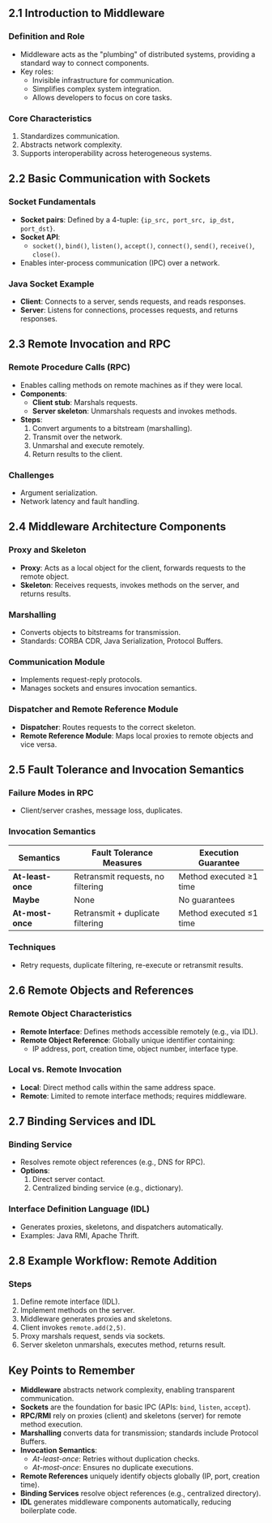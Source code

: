 ## 2.1 Introduction to Middleware

### Definition and Role

- Middleware acts as the "plumbing" of distributed systems, providing a standard way to connect components.
- Key roles:
  - Invisible infrastructure for communication.
  - Simplifies complex system integration.
  - Allows developers to focus on core tasks.

### Core Characteristics

1. Standardizes communication.
2. Abstracts network complexity.
3. Supports interoperability across heterogeneous systems.

## 2.2 Basic Communication with Sockets

### Socket Fundamentals

- **Socket pairs**: Defined by a 4-tuple: `{ip_src, port_src, ip_dst, port_dst}`.
- **Socket API**:
  - `socket()`, `bind()`, `listen()`, `accept()`, `connect()`, `send()`, `receive()`, `close()`.
- Enables inter-process communication (IPC) over a network.

### Java Socket Example

- **Client**: Connects to a server, sends requests, and reads responses.
- **Server**: Listens for connections, processes requests, and returns responses.

## 2.3 Remote Invocation and RPC

### Remote Procedure Calls (RPC)

- Enables calling methods on remote machines as if they were local.
- **Components**:
  - **Client stub**: Marshals requests.
  - **Server skeleton**: Unmarshals requests and invokes methods.
- **Steps**:
  1. Convert arguments to a bitstream (marshalling).
  2. Transmit over the network.
  3. Unmarshal and execute remotely.
  4. Return results to the client.

### Challenges

- Argument serialization.
- Network latency and fault handling.

## 2.4 Middleware Architecture Components

### Proxy and Skeleton

- **Proxy**: Acts as a local object for the client, forwards requests to the remote object.
- **Skeleton**: Receives requests, invokes methods on the server, and returns results.

### Marshalling

- Converts objects to bitstreams for transmission.
- Standards: CORBA CDR, Java Serialization, Protocol Buffers.

### Communication Module

- Implements request-reply protocols.
- Manages sockets and ensures invocation semantics.

### Dispatcher and Remote Reference Module

- **Dispatcher**: Routes requests to the correct skeleton.
- **Remote Reference Module**: Maps local proxies to remote objects and vice versa.

## 2.5 Fault Tolerance and Invocation Semantics

### Failure Modes in RPC

- Client/server crashes, message loss, duplicates.

### Invocation Semantics

| Semantics         | Fault Tolerance Measures          | Execution Guarantee     |
| ----------------- | --------------------------------- | ----------------------- |
| **At-least-once** | Retransmit requests, no filtering | Method executed ≥1 time |
| **Maybe**         | None                              | No guarantees           |
| **At-most-once**  | Retransmit + duplicate filtering  | Method executed ≤1 time |

### Techniques

- Retry requests, duplicate filtering, re-execute or retransmit results.

## 2.6 Remote Objects and References

### Remote Object Characteristics

- **Remote Interface**: Defines methods accessible remotely (e.g., via IDL).
- **Remote Object Reference**: Globally unique identifier containing:
  - IP address, port, creation time, object number, interface type.

### Local vs. Remote Invocation

- **Local**: Direct method calls within the same address space.
- **Remote**: Limited to remote interface methods; requires middleware.

## 2.7 Binding Services and IDL

### Binding Service

- Resolves remote object references (e.g., DNS for RPC).
- **Options**:
  1. Direct server contact.
  2. Centralized binding service (e.g., dictionary).

### Interface Definition Language (IDL)

- Generates proxies, skeletons, and dispatchers automatically.
- Examples: Java RMI, Apache Thrift.

## 2.8 Example Workflow: Remote Addition

### Steps

1. Define remote interface (IDL).
2. Implement methods on the server.
3. Middleware generates proxies and skeletons.
4. Client invokes `remote.add(2,5)`.
5. Proxy marshals request, sends via sockets.
6. Server skeleton unmarshals, executes method, returns result.

## Key Points to Remember

- **Middleware** abstracts network complexity, enabling transparent communication.
- **Sockets** are the foundation for basic IPC (APIs: `bind`, `listen`, `accept`).
- **RPC/RMI** rely on proxies (client) and skeletons (server) for remote method execution.
- **Marshalling** converts data for transmission; standards include Protocol Buffers.
- **Invocation Semantics**:
  - _At-least-once_: Retries without duplication checks.
  - _At-most-once_: Ensures no duplicate executions.
- **Remote References** uniquely identify objects globally (IP, port, creation time).
- **Binding Services** resolve object references (e.g., centralized directory).
- **IDL** generates middleware components automatically, reducing boilerplate code.
